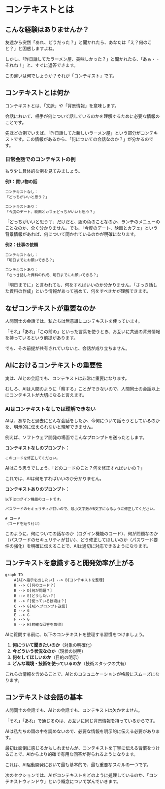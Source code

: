 # コンテキストとは

## こんな経験はありませんか？

友達から突然「あれ、どうだった？」と聞かれたら、あなたは「え？何のこと？」と困惑しますよね。

しかし、「昨日話してたラーメン屋、美味しかった？」と聞かれたら、「あぁ・・それね！」と、すぐに返答できます。

この違いは何でしょうか？それが「コンテキスト」です。

## コンテキストとは何か

コンテキストとは、「文脈」や「背景情報」を意味します。

会話において、相手が何について話しているのかを理解するために必要な情報のことです。

先ほどの例でいえば、「昨日話してた新しいラーメン屋」という部分がコンテキストです。この情報があるから、「何についての会話なのか？」が分かるのです。

### 日常会話でのコンテキストの例

もう少し具体的な例を見てみましょう。

**例1：買い物の話**

```
コンテキストなし：
「どっちがいいと思う？」

コンテキストあり：
「今度のデート、映画とカフェどっちがいいと思う？」
```

「どっちがいいと思う？」だけだと、服の色のことなのか、ランチのメニューのことなのか、全く分かりません。でも、「今度のデート、映画とカフェ」という背景情報があれば、何について聞かれているのかが明確になります。

**例2：仕事の依頼**

```
コンテキストなし：
「明日までにお願いできる？」

コンテキストあり：
「さっき話した資料の作成、明日までにお願いできる？」
```

「明日までに」と言われても、何をすればいいのか分かりません。「さっき話した資料の作成」という情報があって初めて、何をすべきかが理解できます。

## なぜコンテキストが重要なのか

人間同士の会話では、私たちは無意識にコンテキストを使っています。

「それ」「あれ」「この前の」といった言葉を使うとき、お互いに共通の背景情報を持っているという前提があります。

でも、その前提が共有されていないと、会話が成り立ちません。


## AIにおけるコンテキストの重要性

実は、AIとの会話でも、コンテキストは非常に重要になります。

むしろ、AIは人間のように「察する」ことができないので、人間同士の会話以上にコンテキストが大切になると言えます。

### AIはコンテキストなしでは理解できない

AIは、あなたと過去にどんな会話をしたか、今何について話そうとしているのかを、明示的に伝えられないと理解できません。

例えば、ソフトウェア開発の場面でこんなプロンプトを送ったとします。

**コンテキストなしのプロンプト：**

```
このコードを修正してください。
```

AIはこう思うでしょう。「どのコードのこと？何を修正すればいいの？」

これでは、AIは何をすればいいのか分かりません。

**コンテキストありのプロンプト：**

```
以下はログイン機能のコードです。

パスワードのセキュリティが甘いので、最小文字数が8文字になるように修正してください。

# コード
（コードを貼り付け）
```

このように、何についての話なのか（ログイン機能のコード）、何が問題なのか（パスワードのセキュリティが甘い）、どう修正してほしいのか（パスワード要件の強化）を明確に伝えることで、AIは適切に対応できるようになります。


## コンテキストを意識すると開発効率が上がる

```mermaid
graph TD
    A[AIへ指示を出したい] --> B{コンテキストを整理}
    B --> C[何のコード？]
    B --> D[何が問題？]
    B --> E[どうしたい？]
    B --> F[使っている技術は？]
    C --> G[AIへプロンプト送信]
    D --> G
    E --> G
    F --> G
    G --> H[的確な回答を取得]
```

AIに質問する前に、以下のコンテキストを整理する習慣をつけましょう。

1. **何について聞きたいのか**（対象の明確化）
2. **今どういう状況なのか**（現状の説明）
3. **何をしてほしいのか**（目的の明示）
4. **どんな環境・技術を使っているのか**（技術スタックの共有）

これらの情報を含めることで、AIとのコミュニケーションが格段にスムーズになります。

## コンテキストは会話の基本

人間同士の会話でも、AIとの会話でも、コンテキストは欠かせません。

「それ」「あれ」で通じるのは、お互いに同じ背景情報を持っているからです。

AIは私たちの頭の中を読めないので、必要な情報を明示的に伝える必要があります。

最初は面倒に感じるかもしれませんが、コンテキストを丁寧に伝える習慣をつけることで、AIからより的確で有用な回答が得られるようになります。

これは、AI駆動開発において最も基本的で、最も重要なスキルの一つです。

次のセクションでは、AIがコンテキストをどのように処理しているのか、「コンテキストウィンドウ」という概念について学んでいきます。
